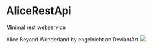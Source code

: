# AliceRestApi
Minimal rest webservice

Alice Beyond Wonderland by engelnicht on DeviantArt
![](https://img00.deviantart.net/bcd1/i/2009/154/6/e/alice_beyond_wonderland_by_engelnicht.png)
